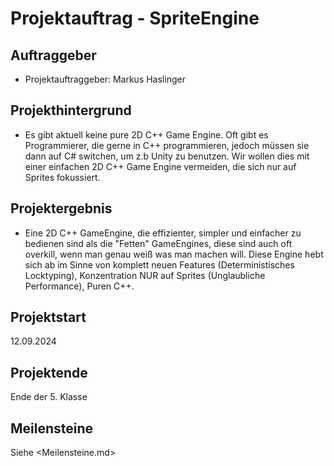 # Projektauftrag - SpriteEngine

## Auftraggeber

- Projektauftraggeber: Markus Haslinger

## Projekthintergrund

- Es gibt aktuell keine pure 2D C++ Game Engine. Oft gibt es Programmierer, die gerne in C++ programmieren, jedoch müssen sie dann auf C# switchen, um z.b Unity zu benutzen. Wir wollen dies mit einer einfachen 2D C++ Game Engine vermeiden, die sich nur auf Sprites fokussiert. 

## Projektergebnis

- Eine 2D C++ GameEngine, die effizienter, simpler und einfacher zu bedienen sind als die "Fetten" GameEngines, diese sind auch oft overkill, wenn man genau weiß was man machen will. Diese Engine hebt sich ab im Sinne von komplett neuen Features (Deterministisches Locktyping), Konzentration NUR auf Sprites (Unglaubliche Performance), Puren C++. 

## Projektstart

12.09.2024

## Projektende

Ende der 5. Klasse

## Meilensteine

Siehe <Meilensteine.md>
